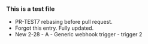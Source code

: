 ### This is a test file

* PR-TEST7 rebasing before pull request.
* Forgot this entry. Fully updated.
* New 2-28  - A - Generic webhook trigger - trigger 2

